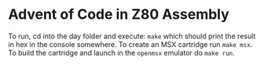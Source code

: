 # Advent of Code in Z80 Assembly

To run, cd into the day folder and execute: `make` which should print the result in hex in the console somewhere. To create an MSX cartridge run `make msx`. To build the cartridge and launch in the `openmsx` emulator do `make run`.
